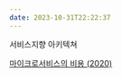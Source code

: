 ```yaml
---
date: 2023-10-31T22:22:37
---
```

서비스지향 아키텍쳐

[마이크로서비스의 비용 (2020)](https://news.hada.io/topic?id=11606)